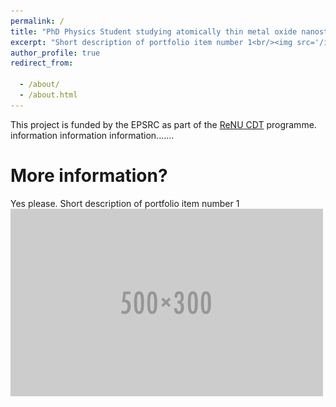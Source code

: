 ```yaml
---
permalink: /
title: "PhD Physics Student studying atomically thin metal oxide nanostructures for hydrogen and electrical storage."
excerpt: "Short description of portfolio item number 1<br/><img src='/images/500x300.png'>"
author_profile: true
redirect_from: 

  - /about/
  - /about.html
---
```


This project is funded by the EPSRC as part of the [ReNU CDT](https://renu.northumbria.ac.uk/) programme. information information information.......

More information?
======
Yes please. Short description of portfolio item number 1<br/><img src='/images/500x300.png'>

